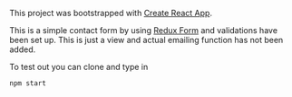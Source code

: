This project was bootstrapped with [Create React App](https://github.com/facebookincubator/create-react-app).

This is a simple contact form by using [Redux Form](https://redux-form.com) and validations have been set up. This is just a view and actual emailing function has not been added.

To test out you can clone and type in

```js
npm start
```

